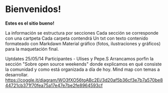 # Bienvenidos!

**Estes es el sitio bueno!**

La información se estructura por secciones
Cada sección se corresponde con una cartpeta
Cada carpeta contendrá 
  Un txt con texto contenido formateado con Markdawn
  Material gráfico (fotos, ilustraciones y gráficos) para la maquetación final.


Uptdates 25/05/14
Participantes - Ulises y Pepe.S
Arrancamos porfin la sección "Sobre open source weekends" donde explicamos en qué consiste la comunidad y como está organizada a día de hoy.
Mind map con temas a desarrollar.
https://coggle.it/diagram/WO3fXO56tgABc2Ej/3d20af5b36cf3e7b7a570be844721cb371f70fea75a17e47e7be2fe8964593cf


